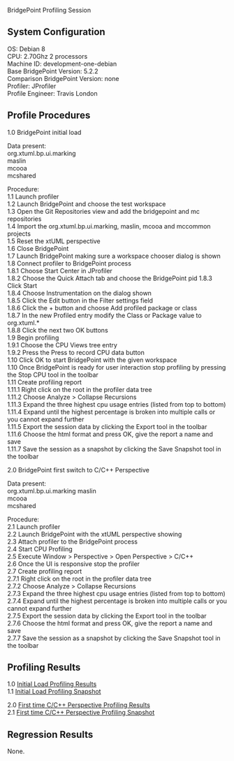 BridgePoint Profiling Session

System Configuration
-----------
OS: Debian 8   
CPU: 2.70Ghz 2 processors   
Machine ID: development-one-debian   
Base BridgePoint Version: 5.2.2   
Comparison BridgePoint Version: none   
Profiler: JProfiler   
Profile Engineer: Travis London   

Profile Procedures
----------------------
1.0 BridgePoint initial load   

Data present:   
org.xtuml.bp.ui.marking   
maslin   
mcooa   
mcshared   

Procedure:   
1.1 Launch profiler  
1.2 Launch BridgePoint and choose the test workspace   
1.3 Open the Git Repositories view and add the bridgepoint and mc repositories    
1.4 Import the org.xtuml.bp.ui.marking, maslin, mcooa and mccommon projects   
1.5 Reset the xtUML perspective   
1.6 Close BridgePoint   
1.7 Launch BridgePoint making sure a workspace chooser dialog is shown   
1.8 Connect profiler to BridgePoint process   
1.8.1 Choose Start Center in JProfiler   
1.8.2 Choose the Quick Attach tab and choose the BridgePoint pid
1.8.3 Click Start   
1.8.4 Choose Instrumentation on the dialog shown   
1.8.5 Click the Edit button in the Filter settings field   
1.8.6 Click the + button and choose Add profiled package or class   
1.8.7 In the new Profiled entry modify the Class or Package value to org.xtuml.*   
1.8.8 Click the next two OK buttons   
1.9 Begin profiling   
1.9.1 Choose the CPU Views tree entry   
1.9.2 Press the Press to record CPU data button   
1.10 Click OK to start BridgePoint with the given workspace   
1.10 Once BridgePoint is ready for user interaction stop profiling by pressing the Stop CPU tool in the toolbar   
1.11 Create profiling report   
1.11.1 Right click on the root in the profiler data tree    
1.11.2 Choose Analyze > Collapse Recursions   
1.11.3 Expand the three highest cpu usage entries (listed from top to bottom)   
1.11.4 Expand until the highest percentage is broken into multiple calls or you cannot expand further    
1.11.5 Export the session data by clicking the Export tool in the toolbar   
1.11.6 Choose the html format and press OK, give the report a name and save   
1.11.7 Save the session as a snapshot by clicking the Save Snapshot tool in the toolbar    
  
2.0 BridgePoint first switch to C/C++ Perspective   

Data present:   
org.xtuml.bp.ui.marking
maslin   
mcooa   
mcshared   

Procedure:   
2.1 Launch profiler   
2.2 Launch BridgePoint with the xtUML perspective showing   
2.3 Attach profiler to the BridgePoint process   
2.4 Start CPU Profiling   
2.5 Execute Window > Perspective > Open Perspective > C/C++    
2.6 Once the UI is responsive stop the profiler   
2.7 Create profiling report   
2.7.1 Right click on the root in the profiler data tree    
2.7.2 Choose Analyze > Collapse Recursions   
2.7.3 Expand the three highest cpu usage entries (listed from top to bottom)   
2.7.4 Expand until the highest percentage is broken into multiple calls or you cannot expand further    
2.7.5 Export the session data by clicking the Export tool in the toolbar   
2.7.6 Choose the html format and press OK, give the report a name and save   
2.7.7 Save the session as a snapshot by clicking the Save Snapshot tool in the toolbar 
 

Profiling Results   
-------------
1.0 [Initial Load Profiling Results](https://drive.google.com/open?id=0Bw01o4iXr5FucmZEdEphaWJpNzA)      
1.1 [Initial Load Profiling Snapshot](https://drive.google.com/open?id=0Bw01o4iXr5Fub0VLdHl4bTcydjA)   

2.0 [First time C/C++ Perspective Profiling Results](https://drive.google.com/open?id=0Bw01o4iXr5FucG0wVVVPdE1Yd2s)   
2.1 [First time C/C++ Perspective Profiling Snapshot](https://drive.google.com/open?id=0Bw01o4iXr5FuWjZEUWtUUlZiMEU)

Regression Results   
---------
None.  

